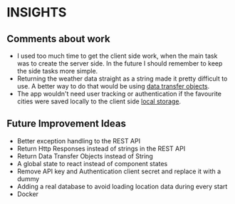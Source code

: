 # INSIGHTS

## Comments about work

* I used too much time to get the client side work, when the main task was to create the server side. In the future I should remember to keep the side tasks more simple.
* Returning the weather data straight as a string made it pretty difficult to use. A better way to do that would be using [data transfer objects](https://www.baeldung.com/entity-to-and-from-dto-for-a-java-spring-application).
* The app wouldn't need user tracking or authentication if the favourite cities were saved locally to the client side [local storage](https://www.robinwieruch.de/local-storage-react/).

## Future Improvement Ideas

* Better exception handling to the REST API
* Return Http Responses instead of strings in the REST API
* Return Data Transfer Objects instead of String
* A global state to react instead of component states
* Remove API key and Authentication client secret and replace it with a dummy
* Adding a real database to avoid loading location data during every start
* Docker
